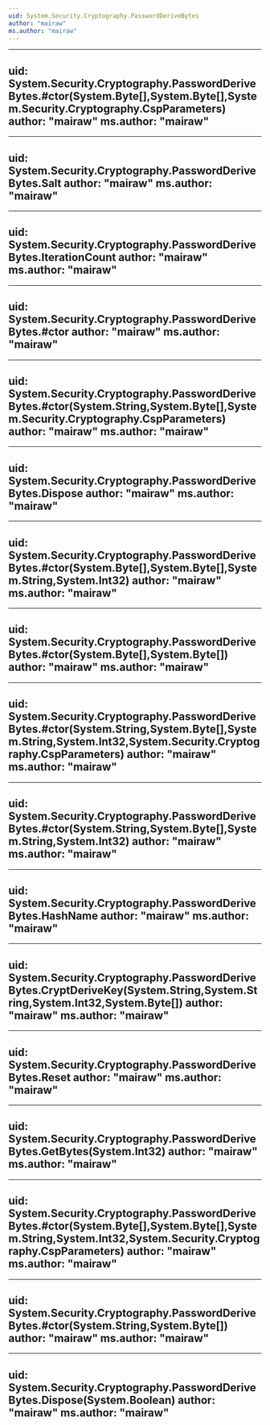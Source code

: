```yaml
---
uid: System.Security.Cryptography.PasswordDeriveBytes
author: "mairaw"
ms.author: "mairaw"
---
```


---
uid: System.Security.Cryptography.PasswordDeriveBytes.#ctor(System.Byte[],System.Byte[],System.Security.Cryptography.CspParameters)
author: "mairaw"
ms.author: "mairaw"
---

---
uid: System.Security.Cryptography.PasswordDeriveBytes.Salt
author: "mairaw"
ms.author: "mairaw"
---

---
uid: System.Security.Cryptography.PasswordDeriveBytes.IterationCount
author: "mairaw"
ms.author: "mairaw"
---

---
uid: System.Security.Cryptography.PasswordDeriveBytes.#ctor
author: "mairaw"
ms.author: "mairaw"
---

---
uid: System.Security.Cryptography.PasswordDeriveBytes.#ctor(System.String,System.Byte[],System.Security.Cryptography.CspParameters)
author: "mairaw"
ms.author: "mairaw"
---

---
uid: System.Security.Cryptography.PasswordDeriveBytes.Dispose
author: "mairaw"
ms.author: "mairaw"
---

---
uid: System.Security.Cryptography.PasswordDeriveBytes.#ctor(System.Byte[],System.Byte[],System.String,System.Int32)
author: "mairaw"
ms.author: "mairaw"
---

---
uid: System.Security.Cryptography.PasswordDeriveBytes.#ctor(System.Byte[],System.Byte[])
author: "mairaw"
ms.author: "mairaw"
---

---
uid: System.Security.Cryptography.PasswordDeriveBytes.#ctor(System.String,System.Byte[],System.String,System.Int32,System.Security.Cryptography.CspParameters)
author: "mairaw"
ms.author: "mairaw"
---

---
uid: System.Security.Cryptography.PasswordDeriveBytes.#ctor(System.String,System.Byte[],System.String,System.Int32)
author: "mairaw"
ms.author: "mairaw"
---

---
uid: System.Security.Cryptography.PasswordDeriveBytes.HashName
author: "mairaw"
ms.author: "mairaw"
---

---
uid: System.Security.Cryptography.PasswordDeriveBytes.CryptDeriveKey(System.String,System.String,System.Int32,System.Byte[])
author: "mairaw"
ms.author: "mairaw"
---

---
uid: System.Security.Cryptography.PasswordDeriveBytes.Reset
author: "mairaw"
ms.author: "mairaw"
---

---
uid: System.Security.Cryptography.PasswordDeriveBytes.GetBytes(System.Int32)
author: "mairaw"
ms.author: "mairaw"
---

---
uid: System.Security.Cryptography.PasswordDeriveBytes.#ctor(System.Byte[],System.Byte[],System.String,System.Int32,System.Security.Cryptography.CspParameters)
author: "mairaw"
ms.author: "mairaw"
---

---
uid: System.Security.Cryptography.PasswordDeriveBytes.#ctor(System.String,System.Byte[])
author: "mairaw"
ms.author: "mairaw"
---

---
uid: System.Security.Cryptography.PasswordDeriveBytes.Dispose(System.Boolean)
author: "mairaw"
ms.author: "mairaw"
---
